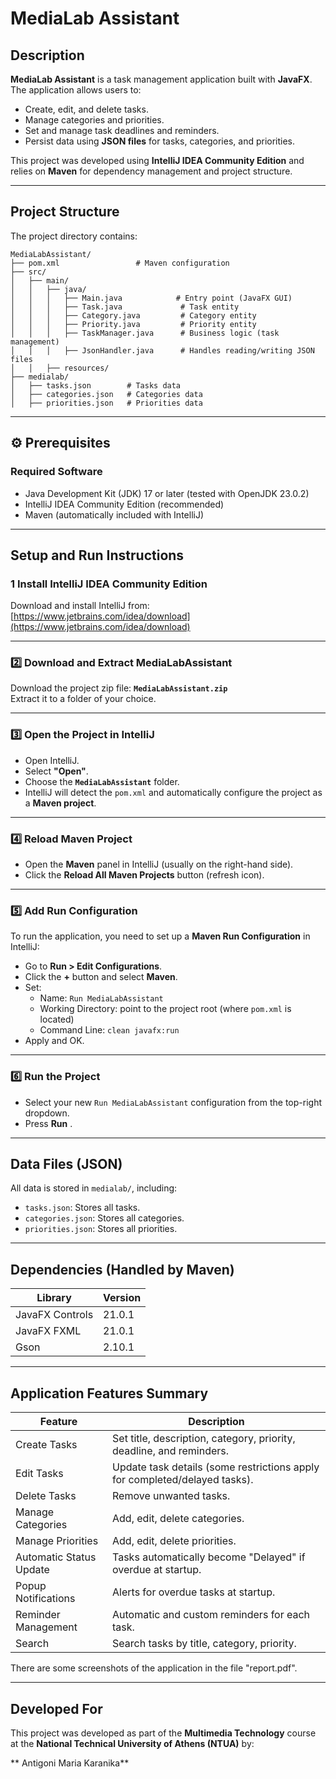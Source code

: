
# MediaLab Assistant

## Description

**MediaLab Assistant** is a task management application built with **JavaFX**. The application allows users to:

- Create, edit, and delete tasks.
- Manage categories and priorities.
- Set and manage task deadlines and reminders.
- Persist data using **JSON files** for tasks, categories, and priorities.

This project was developed using **IntelliJ IDEA Community Edition** and relies on **Maven** for dependency management and project structure.

---

## Project Structure

The project directory contains:

```
MediaLabAssistant/
├── pom.xml                 # Maven configuration
├── src/
│   ├── main/
│   │   ├── java/
│   │   │   ├── Main.java            # Entry point (JavaFX GUI)
│   │   │   ├── Task.java             # Task entity
│   │   │   ├── Category.java         # Category entity
│   │   │   ├── Priority.java         # Priority entity
│   │   │   ├── TaskManager.java      # Business logic (task management)
│   │   │   ├── JsonHandler.java      # Handles reading/writing JSON files
│   │   ├── resources/
├── medialab/
│   ├── tasks.json        # Tasks data
│   ├── categories.json   # Categories data
│   ├── priorities.json   # Priorities data
```

---

## ⚙️ Prerequisites

### Required Software
- Java Development Kit (JDK) 17 or later (tested with OpenJDK 23.0.2)
- IntelliJ IDEA Community Edition (recommended)
- Maven (automatically included with IntelliJ)

---

## Setup and Run Instructions

### 1️ Install IntelliJ IDEA Community Edition
Download and install IntelliJ from:  
 [https://www.jetbrains.com/idea/download](https://www.jetbrains.com/idea/download)

---

### 2️⃣ Download and Extract MediaLabAssistant
Download the project zip file: **`MediaLabAssistant.zip`**  
Extract it to a folder of your choice.

---

### 3️⃣ Open the Project in IntelliJ
- Open IntelliJ.
- Select **"Open"**.
- Choose the **`MediaLabAssistant`** folder.
- IntelliJ will detect the `pom.xml` and automatically configure the project as a **Maven project**.

---

### 4️⃣ Reload Maven Project
- Open the **Maven** panel in IntelliJ (usually on the right-hand side).
- Click the **Reload All Maven Projects** button (refresh icon).

---

### 5️⃣ Add Run Configuration
To run the application, you need to set up a **Maven Run Configuration** in IntelliJ:

- Go to **Run > Edit Configurations**.
- Click the **+** button and select **Maven**.
- Set:
    - Name: `Run MediaLabAssistant`
    - Working Directory: point to the project root (where `pom.xml` is located)
    - Command Line: `clean javafx:run`
- Apply and OK.

---

### 6️⃣ Run the Project
- Select your new `Run MediaLabAssistant` configuration from the top-right dropdown.
- Press **Run** .

---

## Data Files (JSON)
All data is stored in `medialab/`, including:
- `tasks.json`: Stores all tasks.
- `categories.json`: Stores all categories.
- `priorities.json`: Stores all priorities.

---

## Dependencies (Handled by Maven)

| Library        | Version |
|----------------|---------|
| JavaFX Controls | 21.0.1 |
| JavaFX FXML     | 21.0.1 |
| Gson            | 2.10.1 |

---

##  Application Features Summary

| Feature | Description |
|---|---|
| Create Tasks | Set title, description, category, priority, deadline, and reminders. |
| Edit Tasks | Update task details (some restrictions apply for completed/delayed tasks). |
| Delete Tasks | Remove unwanted tasks. |
| Manage Categories | Add, edit, delete categories. |
| Manage Priorities | Add, edit, delete priorities. |
| Automatic Status Update | Tasks automatically become "Delayed" if overdue at startup. |
| Popup Notifications | Alerts for overdue tasks at startup. |
| Reminder Management | Automatic and custom reminders for each task. |
| Search | Search tasks by title, category, priority. |

There are some screenshots of the application in the file "report.pdf".

---

## Developed For
This project was developed as part of the **Multimedia Technology** course at the **National Technical University of Athens (NTUA)** by:

** Antigoni Maria Karanika**  

